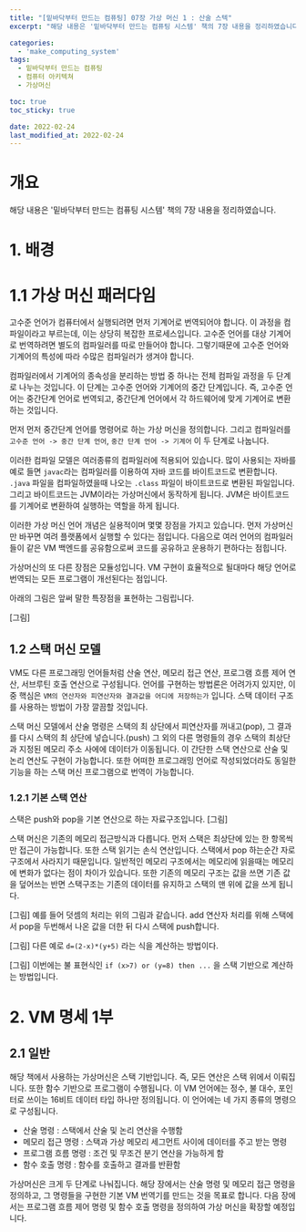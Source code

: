 ```yaml
---
title: "[밑바닥부터 만드는 컴퓨팅] 07장 가상 머신 1 : 산술 스텍"
excerpt: "해당 내용은 '밑바닥부터 만드는 컴퓨팅 시스템' 책의 7장 내용을 정리하였습니다. "

categories:
  - 'make_computing_system'
tags:
  - 밑바닥부터 만드는 컴퓨팅
  - 컴퓨터 아키텍쳐
  - 가상머신

toc: true
toc_sticky: true

date: 2022-02-24
last_modified_at: 2022-02-24
---
```


# 개요 

해당 내용은 '밑바닥부터 만드는 컴퓨팅 시스템' 책의 7장 내용을 정리하였습니다.

# 1. 배경

# 1.1 가상 머신 패러다임 

고수준 언어가 컴퓨터에서 실행되려면 먼저 기계어로 번역되어야 합니다. 
이 과정을 컴파일이라고 부르는데, 이는 상당히 복잡한 프로세스입니다. 
고수준 언어를 대상 기계어로 번역하려면 별도의 컴파일러를 따로 만들어야 합니다. 
그렇기때문에 고수준 언어와 기계어의 특성에 따라 수많은 컴파일러가 생겨야 합니다. 

컴파일러에서 기계어의 종속성을 분리하는 방법 중 하나는 전체 컴파일 과정을 두 단계로 나누는 것입니다. 
이 단계는 고수준 언어와 기계어의 중간 단계입니다. 
즉, 고수준 언어는 중간단계 언어로 번역되고, 중간단계 언어에서 각 하드웨어에 맞게 기계어로 변환하는 것입니다. 

먼저 먼저 중간단계 언어를 명령어로 하는 가상 머신을 정의합니다. 
그리고 컴파일러를 `고수준 언어 -> 중간 단계 언어`, `중간 단계 언어 -> 기계어` 이 두 단계로 나눕니다. 

이러한 컴파일 모델은 여러종류의 컴파일러에 적용되어 있습니다. 
많이 사용되는 자바를 예로 들면 `javac`라는 컴파일러를 이용하여 자바 코드를 바이트코드로 변환합니다. 
`.java` 파일을 컴파일하였을때 나오는 `.class` 파일이 바이트코드로 변환된 파일입니다. 
그리고 바이트코드는 JVM이라는 가상머신에서 동작하게 됩니다. 
JVM은 바이트코드를 기계어로 변환하여 실행하는 역할을 하게 됩니다.

이러한 가상 머신 언어 개념은 실용적이며 몇몇 장점을 가지고 있습니다. 
먼저 가상머신만 바꾸면 여려 플랫폼에서 실행할 수 있다는 점입니다. 
다음으로 여러 언어의 컴파일러들이 같은 VM 백엔드를 공유함으로써 코드를 공유하고 운용하기 편하다는 점힙니다. 

가상머신의 또 다른 장점은 모듈성입니다. 
VM 구현이 효율적으로 될대마다 해당 언어로 번역되는 모든 프로그램이 개선된다는 점입니다. 

아래의 그림은 앞써 말한 특장점을 표현하는 그림립니다. 

[그림]

## 1.2 스택 머신 모델

VM도 다른 프로그래밍 언어들처럼 산술 연산, 메모리 접근 연산, 프로그램 흐름 제어 연산, 서브루틴 호출 연산으로 구성됩니다. 
언어를 구현하는 방법론은 어려가지 있지만, 이 중 핵심은 `VM의 연산자와 피연산자와 결과값을 어디에 저장하는가` 입니다. 
스택 데이터 구조를 사용하는 방법이 가장 깔끔할 것입니다. 

스택 머신 모델에서 산술 명령은 스택의 최 상단에서 피연산자를 꺼내고(pop), 그 결과를 다시 스택의 최 상단에 넣습니다.(push)
그 외의 다른 명령들의 경우 스택의 최상단과 지정된 메모리 주소 사에에 데이터가 이동됩니다. 
이 간단한 스택 연산으로 산술 및 논리 연산도 구현이 가능합니다. 
또한 어떠한 프로그래밍 언어로 작성되었더라도 동일한 기능을 하는 스택 머신 프로그램으로 번역이 가능합니다. 

### 1.2.1 기본 스택 연산 

스택은 push와 pop을 기본 연산으로 하는 자료구조입니다. 
[그림]

스택 머신은 기존의 메모리 접근방식과 다릅니다. 
먼저 스택은 최상단에 있는 한 항목씩만 접근이 가능합니다. 
또한 스택 읽기는 손식 연산입니다. 
스택에서 pop 하는순간 자로구조에서 사라지기 때문입니다. 
일반적인 메모리 구조에서는 메모리에 읽을때는 메모리에 변화가 없다는 점이 차이가 있습니다. 
또한 기존의 메모리 구조는 값을 쓰면 기존 값을 덮어쓰는 반면 스택구조는 기존의 데이터를 유지하고 스택의 맨 위에 값을 쓰게 됩니다. 

[그림]
예를 들어 덧셈의 처리는 위의 그림과 같습니다. 
add 연산자 처리를 위해 스택에서 pop을 두번해서 나온 값을 더한 뒤 다시 스택에 push합니다.

[그림]
다른 예로 `d=(2-x)*(y+5)` 라는 식을 계산하는 방법이다.

[그림]
이번에는 불 표현식인 `if (x>7) or (y=8) then ...` 을 스택 기반으로 계산하는 방법입니다. 


# 2. VM 명세 1부

## 2.1 일반 

해당 책에서 사용하는 가상머신은 스택 기반입니다. 
즉, 모든 연산은 스택 위에서 이뤄집니다. 
또한 함수 기반으로 프로그램이 수행됩니다. 
이 VM 언어에는 정수, 불 대수, 포인터로 쓰이는 16비트 데이터 타입 하나만 정의됩니다. 
이 언어에는 네 가지 종류의 명령으로 구성됩니다. 

* 산술 명령 : 스택에서 산술 및 논리 연산을 수행함
* 메모리 접근 명령 : 스택과 가상 메모리 세그먼트 사이에 데이터를 주고 받는 명령
* 프로그램 흐름 명령 : 조건 및 무조건 분기 연산을 가능하게 함 
* 함수 호출 명령 : 함수를 호출하고 결과를 반환함

가상머신은 크게 두 단계로 나눠집니다. 
해당 장에서는 산술 명령 및 메모리 접근 명령을 정의하고, 그 명령들을 구현한 기본 VM 번역기를 만드는 것을 목표로 합니다. 
다음 장에서는 프로그램 흐름 제어 명령 및 함수 호출 명령을 정의하여 가상 머신을 확장할 예정입니다. 

